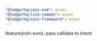 ```yaml
---
"@ledgerhq/coin-evm": minor
"@ledgerhq/live-common": minor
"@ledgerhq/coin-framework": minor
---
```


feature(coin-evm): pass calldata to intent
